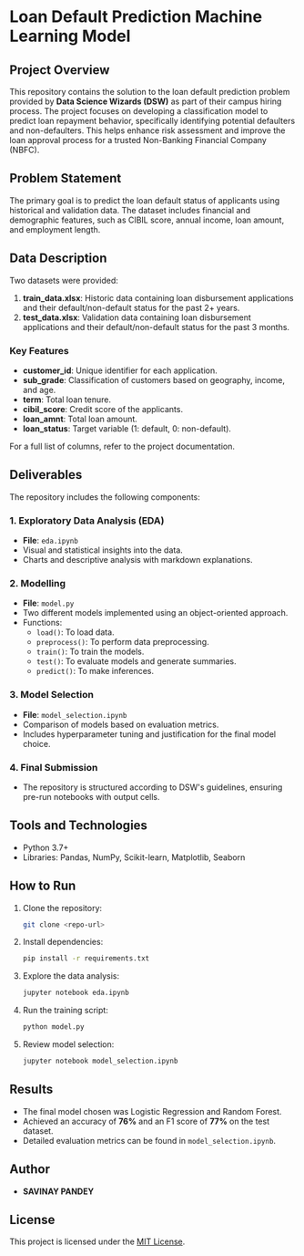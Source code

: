 # Loan Default Prediction Machine Learning Model

## Project Overview
This repository contains the solution to the loan default prediction problem provided by **Data Science Wizards (DSW)** as part of their campus hiring process. The project focuses on developing a classification model to predict loan repayment behavior, specifically identifying potential defaulters and non-defaulters. This helps enhance risk assessment and improve the loan approval process for a trusted Non-Banking Financial Company (NBFC).

## Problem Statement
The primary goal is to predict the loan default status of applicants using historical and validation data. The dataset includes financial and demographic features, such as CIBIL score, annual income, loan amount, and employment length.

## Data Description
Two datasets were provided:
1. **train_data.xlsx**: Historic data containing loan disbursement applications and their default/non-default status for the past 2+ years.
2. **test_data.xlsx**: Validation data containing loan disbursement applications and their default/non-default status for the past 3 months.

### Key Features
- **customer_id**: Unique identifier for each application.
- **sub_grade**: Classification of customers based on geography, income, and age.
- **term**: Total loan tenure.
- **cibil_score**: Credit score of the applicants.
- **loan_amnt**: Total loan amount.
- **loan_status**: Target variable (1: default, 0: non-default).

For a full list of columns, refer to the project documentation.

## Deliverables
The repository includes the following components:

### 1. Exploratory Data Analysis (EDA)
- **File**: `eda.ipynb`
- Visual and statistical insights into the data.
- Charts and descriptive analysis with markdown explanations.

### 2. Modelling
- **File**: `model.py`
- Two different models implemented using an object-oriented approach.
- Functions:
  - `load()`: To load data.
  - `preprocess()`: To perform data preprocessing.
  - `train()`: To train the models.
  - `test()`: To evaluate models and generate summaries.
  - `predict()`: To make inferences.

### 3. Model Selection
- **File**: `model_selection.ipynb`
- Comparison of models based on evaluation metrics.
- Includes hyperparameter tuning and justification for the final model choice.

### 4. Final Submission
- The repository is structured according to DSW's guidelines, ensuring pre-run notebooks with output cells.

## Tools and Technologies
- Python 3.7+
- Libraries: Pandas, NumPy, Scikit-learn, Matplotlib, Seaborn

## How to Run
1. Clone the repository:
   ```bash
   git clone <repo-url>
   ```
2. Install dependencies:
   ```bash
   pip install -r requirements.txt
   ```
3. Explore the data analysis:
   ```bash
   jupyter notebook eda.ipynb
   ```
4. Run the training script:
   ```bash
   python model.py
   ```
5. Review model selection:
   ```bash
   jupyter notebook model_selection.ipynb
   ```

## Results
- The final model chosen was Logistic Regression and Random Forest.
- Achieved an accuracy of **76%** and an F1 score of **77%** on the test dataset.
- Detailed evaluation metrics can be found in `model_selection.ipynb`.

## Author
- **SAVINAY PANDEY**

## License
This project is licensed under the [MIT License](LICENSE).
